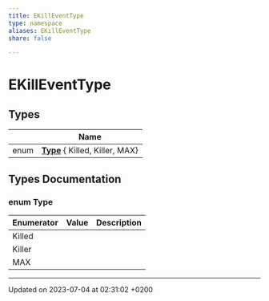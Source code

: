 ```yaml
---
title: EKillEventType
type: namespace
aliases: EKillEventType
share: false

---
```


# EKillEventType



## Types

|                | Name           |
| -------------- | -------------- |
| enum| **[Type](/docs/SDK/Source/Namespaces/namespaceEKillEventType.md#enum-type)** { Killed, Killer, MAX} |

## Types Documentation

### enum Type

| Enumerator | Value | Description |
| ---------- | ----- | ----------- |
| Killed | |   |
| Killer | |   |
| MAX | |   |









-------------------------------

Updated on 2023-07-04 at 02:31:02 +0200